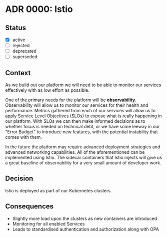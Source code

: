 # ADR 0000: Istio

## Status

- [x] active
- [ ] rejected
- [ ] deprecated
- [ ] superseded

## Context

As we build out our platform we will need to be able to monitor our services effectively with as low effort as possible.

One of the primary needs for the platform will be **observability**. Observability will allow us to monitor our services
for their health and performance. Metrics gathered from each of our services will allow us to apply Service Level Objectives
(SLOs) to expose what is really happening in our platform. With SLOs we can then make informed decisions as to whether
focus is needed on technical debt, or we have some leeway in our "Error Budget" to introduce new features, with the
potential instability that comes with them.

In the future the platform may require advanced deployment strategies and advanced networking capabilities. All of the
aforementioned can be implemented using Istio. The sidecar containers that Istio injects will give us a great baseline
of observability for a very small amount of developer work.

## Decision

Istio is deployed as part of our Kubernetes clusters.

## Consequences

- Slightly more load upon the clusters as new containers are introduced
- Monitoring for all enabled Services
- Leads to standardised authentication and authorization along with OPA
